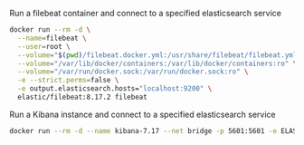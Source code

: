 Run a filebeat container and connect to a specified elasticsearch service

```sh
docker run --rm -d \
  --name=filebeat \
  --user=root \
  --volume="$(pwd)/filebeat.docker.yml:/usr/share/filebeat/filebeat.yml:ro" \
  --volume="/var/lib/docker/containers:/var/lib/docker/containers:ro" \
  --volume="/var/run/docker.sock:/var/run/docker.sock:ro" \
  -e --strict.perms=false \
  -e output.elasticsearch.hosts="localhost:9200" \
  elastic/filebeat:8.17.2 filebeat
```

Run a Kibana instance and connect to a specified elasticsearch service

```sh
docker run --rm -d --name kibana-7.17 --net bridge -p 5601:5601 -e ELASTICSEARCH_HOSTS="http://10.94.144.71:19200" kibana:7.17.17
```
